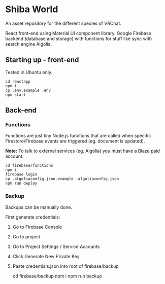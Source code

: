 # Shiba World

An asset repository for the different species of VRChat.

React front-end using Material UI component library. Google Firebase backend (database and storage) with functions for stuff like sync with search engine Algolia.

## Starting up - front-end

Tested in Ubuntu only.

    cd reactapp
    npm i
    cp .env.example .env
    npm start

## Back-end

### Functions

Functions are just tiny Node.js functions that are called when specific Firestore/Firebase events are triggered (eg. document is updated).

**Note:** To talk to external services (eg. Algolia) you must have a Blaze paid account.

    cd firebase/functions
    npm i
    firebase login
    cp .algoliaconfig.json.example .algoliaconfig.json
    npm run deploy

### Backup

Backups can be manually done.

First generate credentials:

1. Go to Firebase Console
2. Go to project
3. Go to Project Settings / Service Accounts
4. Click Generate New Private Key
5. Paste credentials.json into root of firebase/backup

   cd firebase/backup
   npm i
   npm run backup
